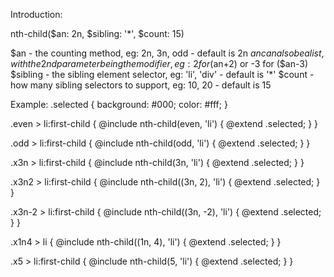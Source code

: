 Introduction:

nth-child($an: 2n, $sibling: '*', $count: 15)
 
$an - the counting method, eg: 2n, 3n, odd - default is 2n
$an can also be a list, with the 2nd parameter being the modifier, eg: 2 for ($an+2) or -3 for ($an-3)
$sibling - the sibling element selector, eg: 'li', 'div' - default is '*'
$count - how many sibling selectors to support, eg: 10, 20 - default is 15


Example:
.selected {
	background: #000;
	color: #fff;
}
 
.even > li:first-child {
	@include nth-child(even, 'li') {
		@extend .selected;
	}
}
 
.odd > li:first-child {
	@include nth-child(odd, 'li') {
		@extend .selected;
	}
}
 
.x3n > li:first-child {
	@include nth-child(3n, 'li') {
		@extend .selected;
	}
}
 
.x3n2 > li:first-child {
	@include nth-child((3n, 2), 'li') {
		@extend .selected;
	}
}
 
.x3n-2 > li:first-child {
	@include nth-child((3n, -2), 'li') {
		@extend .selected;
	}
}
 
.x1n4 > li {
	@include nth-child((1n, 4), 'li') {
		@extend .selected;
	}
}
 
.x5 > li:first-child {
	@include nth-child(5, 'li') {
		@extend .selected;
	}
}